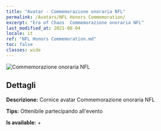 ```yaml
---
title: "Avatar - Commemorazione onoraria NFL"
permalink: /Avatars/NFL Honors Commemoration/
excerpt: "Era of Chaos  Commemorazione onoraria NFL"
last_modified_at: 2021-08-04
locale: it
ref: "NFL Honors Commemoration.md"
toc: false
classes: wide
---
```

 ![Commemorazione onoraria NFL](/images/a/avatarFrame_94.png)

## Dettagli

 **Descrizione:** Cornice avatar Commemorazione onoraria NFL 

 **Tips:** Ottenibile partecipando all'evento 

 **Is available:**  + 


